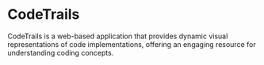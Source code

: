 # CodeTrails
CodeTrails is a web-based application that provides dynamic visual representations of code implementations, offering an engaging resource for understanding coding concepts.

